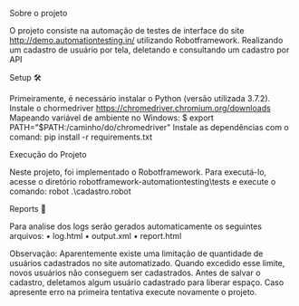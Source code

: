 ﻿Sobre o projeto
 
O projeto consiste na automação de testes de interface do site http://demo.automationtesting.in/ utilizando Robotframework. Realizando um cadastro de usuário por tela, deletando e consultando um cadastro por API

Setup 🛠️

Primeiramente, é necessário instalar o Python (versão utilizada 3.7.2).
Instale o chormedriver https://chromedriver.chromium.org/downloads
Mapeando variável de ambiente no Windows:
$ export PATH="$PATH:/caminho/do/chromedriver"
Instale as dependências com o comand: pip install -r requirements.txt

Execução do Projeto

Neste projeto, foi implementado o Robotframework.
Para executá-lo, acesse o diretório robotframework-automationtesting\tests e execute o comando: robot .\cadastro.robot

Reports 📄

Para analise dos logs serão gerados automaticamente os seguintes arquivos:
•	log.html
•	output.xml
•	report.html

Observação: Aparentemente existe uma limitação de quantidade de usuários cadastrados no site automatizado. Quando excedido esse limite, novos usuários não conseguem ser cadastrados. Antes de salvar o cadastro, deletamos algum usuário cadastrado para liberar espaço. 
Caso apresente erro na primeira tentativa execute novamente o projeto.

